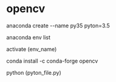# opencv

anaconda create --name py35 pyton=3.5

anaconda env list 

activate (env_name) 

conda install -c conda-forge opencv

python (pyton_file.py) 